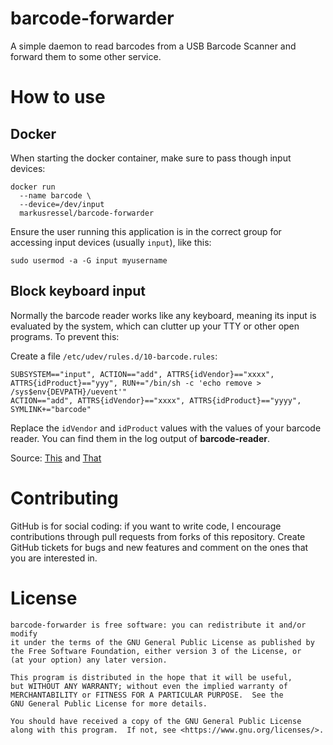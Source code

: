 # barcode-forwarder

A simple daemon to read barcodes from a USB Barcode Scanner and forward them to some other service.

# How to use

## Docker

When starting the docker container, make sure to pass though input devices:
```
docker run
  --name barcode \
  --device=/dev/input
  markusressel/barcode-forwarder
```

Ensure the user running this application is in the correct group for accessing
input devices (usually `input`), like this:
```
sudo usermod -a -G input myusername
```

## Block keyboard input

Normally the barcode reader works like any keyboard, meaning its input is
evaluated by the system, which can clutter up your TTY or other open
programs. To prevent this:

Create a file `/etc/udev/rules.d/10-barcode.rules`:
```
SUBSYSTEM=="input", ACTION=="add", ATTRS{idVendor}=="xxxx", ATTRS{idProduct}=="yyy", RUN+="/bin/sh -c 'echo remove > /sys$env{DEVPATH}/uevent'"
ACTION=="add", ATTRS{idVendor}=="xxxx", ATTRS{idProduct}=="yyyy", SYMLINK+="barcode"
```
Replace the `idVendor` and `idProduct` values with the values of your barcode reader.
You can find them in the log output of **barcode-reader**.

Source: [This](https://serverfault.com/questions/385260/bind-usb-keyboard-exclusively-to-specific-application/976557#976557)
and [That](https://stackoverflow.com/questions/63478999/how-to-make-linux-ignore-a-keyboard-while-keeping-it-available-for-my-program-to/63531743#63531743)

# Contributing

GitHub is for social coding: if you want to write code, I encourage contributions
through pull requests from forks of this repository. Create GitHub tickets for
bugs and new features and comment on the ones that you are interested in.

# License

```text
barcode-forwarder is free software: you can redistribute it and/or modify
it under the terms of the GNU General Public License as published by
the Free Software Foundation, either version 3 of the License, or
(at your option) any later version.

This program is distributed in the hope that it will be useful,
but WITHOUT ANY WARRANTY; without even the implied warranty of
MERCHANTABILITY or FITNESS FOR A PARTICULAR PURPOSE.  See the
GNU General Public License for more details.

You should have received a copy of the GNU General Public License
along with this program.  If not, see <https://www.gnu.org/licenses/>.
```